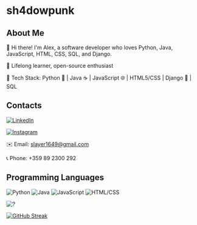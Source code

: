 # **sh4dowpunk**
## About Me

👋 Hi there! I'm Alex, a software developer who loves Python, Java, JavaScript, HTML, CSS, SQL, and Django.

🌱 Lifelong learner, open-source enthusiast

🚀 Tech Stack: Python 🐍 | Java ☕ | JavaScript 🌐 | HTML5/CSS | Django 🎸 | SQL


## Contacts

[![LinkedIn](https://img.shields.io/badge/LinkedIn-shadowpunk-blue?style=flat-square&logo=linkedin&logoColor=white&link=https://www.linkedin.com/in/shadowpunk/)](https://www.linkedin.com/in/shadowpunk/)     

[![Instagram](https://img.shields.io/badge/Instagram-sh4dowpunk-red?style=flat-square&logo=instagram&logoColor=white&link=https://www.instagram.com/yourusername/)](https://www.instagram.com/sh4dowpunk/)      

✉️ Email: slayer1649@gmail.com      

📞 Phone: +359 89 2300 292   




## Programming Languages

![Python](https://img.shields.io/badge/Python-blue?style=flat-square)
![Java](https://img.shields.io/badge/Java-orange?style=flat-square)
![JavaScript](https://img.shields.io/badge/JavaScript-yellow?style=flat-square)
![HTML/CSS](https://img.shields.io/badge/HTML%2FCSS-green?style=flat-square)





![?](https://github-readme-stats.vercel.app/api/top-langs/?username=sh4dowpunk&layout=compact&hide=html,css&theme=radical)

[![GitHub Streak](https://streak-stats.demolab.com/?user=sh4dowpunk)](https://git.io/streak-stats)

